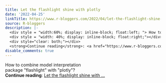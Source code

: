 ```yaml
---
title: Let the flashlight shine with plotly
date: '2022-04-25'
linkTitle: https://www.r-bloggers.com/2022/04/let-the-flashlight-shine-with-plotly/
source: R-bloggers
description: |-
  <div style = "width:60%; display: inline-block; float:left; "> How to combine model interpretation package "flashlight" with "plotly"?</div>
  <div style = "width: 40%; display: inline-block; float:right;"></div>
  <div style="clear: both;"></div>
  <strong>Continue reading</strong>: <a href="https://www.r-bloggers.com/2022/04/let-the-flashlight-shine-with-plotly/">Let the flashlight shine with ...
disable_comments: true
---
```

<div style = "width:60%; display: inline-block; float:left; "> How to combine model interpretation package "flashlight" with "plotly"?</div>
<div style = "width: 40%; display: inline-block; float:right;"></div>
<div style="clear: both;"></div>
<strong>Continue reading</strong>: <a href="https://www.r-bloggers.com/2022/04/let-the-flashlight-shine-with-plotly/">Let the flashlight shine with ...